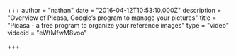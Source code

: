 +++
author = "nathan"
date = "2016-04-12T10:53:10.000Z"
description = "Overview of Picasa, Google’s program to manage your pictures"
title = "Picasa - a free program to organize your reference images"
type = "video"
videoid = "eWtMfwM8voo"

+++

